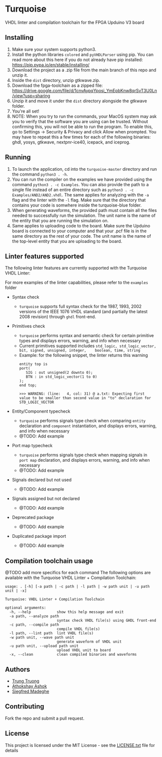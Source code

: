 # Turquoise

VHDL linter and compilation toolchain for the FPGA Upduino V3 board

## Installing

1) Make sure your system supports python3.
2) Install the python libraries `colored` and `pyVHDLParser` using pip. You can read more about this here if you do not already have pip installed: https://pip.pypa.io/en/stable/installing/
3) Download the project as a .zip file from the main branch of this repo and unzip it.
4) Inside the `dist` directory, unzip gtkwave.zip.
5) Download the fpga-toolchain as a zipped file: https://drive.google.com/file/d/1cnvAypqYposi_YmEpbKnw8qrSvT3U0Ln/view?usp=sharing
6) Unzip it and move it under the `dist` directory alongside the gtkwave folder.
7) You're all set!
8) NOTE: When you try to run the commands, your MacOS system may ask you to verify that the software you are using can be trusted. Without confirming this, you will not be able to run the program. To enable this, go to Settings -> Security & Privacy and click Allow when prompted. You may have to repeat this a few times for each of the following binaries: ghdl, yosys, gtkwave, nextpnr-ice40, icepack, and iceprog.

## Running

1) To launch the application, cd into the `turquoise-master` directory and run the command `python3 . -h`.
2) You can run the compiler on the examples we have provided using the command `python3 . -c Examples`. You can also provide the path to a single file instead of an entire directory such as `python3 . -c Examples/AND2/AND2.vhdl`. The same applies for analyzing with the `-a` flag and the linter with the `-l` flag. Make sure that the directory that contains your code is somwhere inside the turquoise-blue folder.
3) When generating waveforms, the provided path must contain all the files needed to successfully run the simulation. The unit name is the name of the entity that you are running the simulation on.
4) Same applies to uploading code to the board. Make sure the Upduino board is connected to your computer and that your .pcf file is in the same directory as the rest of your code. The unit name is the name of the top-level entity that you are uploading to the board.

## Linter features supported

The following linter features are currently supported with the Turquoise VHDL Linter:

For more examples of the linter capabilities, please refer to the `examples` folder

- Syntax check
	- `turquoise` supports full syntax check for the 1987, 1993, 2002 versions of the IEEE 1076 VHDL standard (and partially the latest 2008 revision) through `ghdl` front-end.

- Primitives check
	 - `turquoise` performs syntax and semantic check for certain primitive types and displays errors, warning, and info when necessary
	 - Current primitives supported includes
	   `std_logic, std_logic_vector, bit, signed, unsigned, integer, 	boolean, time, string`
	 - Example: for the following snippet, the linter returns this warning
		 ```
		 entity top is
		port(
			SIG : out unsigned(2 downto 0);
	        BTN : in std_logic_vector(1 to 0)
		);
		end top;
		
		>>> WARNING: (line:   4, col: 31) @ a.txt: Expecting first value to be smaller than second value in "to" declaration for STD_LOGIC_VECTOR
		 ```

- Entity/Component typecheck
	- `turquoise` performs signals type check when comparing `entity` declaration and `component` instantiation, and displays errors, warning, and info when necessary
	- @TODO: Add example

- Port map typecheck
	- `turquoise` performs signals type check when mapping signals in `port map` declaration, and displays errors, warning, and info when necessary
	- @TODO: Add example

- Signals declared but not used
	- @TODO: Add example 

- Signals assigned but not declared
	- @TODO: Add example

- Deprecated package
	- @TODO: Add example

- Duplicated package import
	- @TODO: Add example



## Compilation toolchain usage

@TODO add more specifics for each command
The following options are available with the Turquoise VHDL Linter + Compilation Toolchain:

```
usage: . [-h] [-a path | -c path | -l path | -w path unit | -u path unit | -x]

Turquoise: VHDL Linter + Compilation Toolchain

optional arguments:
  -h, --help            show this help message and exit
  -a path, --analyze path
                        syntax check VHDL file(s) using GHDL front-end
  -c path, --compile path
                        compile VHDL file(s)
  -l path, --lint path  lint VHDL file(s)
  -w path unit, --wave path unit
                        generate waveform of VHDL unit
  -u path unit, --upload path unit
                        upload VHDL unit to board
  -x, --clean           clean compiled binaries and waveforms
```

## Authors

* [Trung Truong](https://github.com/ttrung149)
* [Athokshay Ashok](https://github.com/aashok3)
* [Siegfred Madeghe](https://github.com/ZiggyZiggyD)

## Contributing

Fork the repo and submit a pull request.

## License

This project is licensed under the MIT License - see the [LICENSE.txt](LICENSE.txt) file for details
